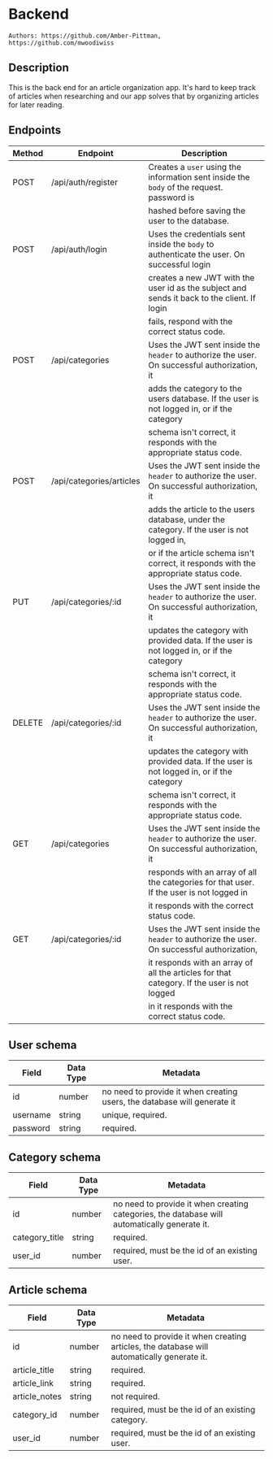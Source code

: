 # Backend
    Authors: https://github.com/Amber-Pittman, https://github.com/mwoodiwiss

## Description

This is the back end for an article organization app. It's hard to keep track of articles when researching and our app solves that by 
organizing articles for later reading.

## Endpoints

| Method | Endpoint                      | Description                                                                                  |
| ------ | ----------------------------  | -------------------------------------------------------------------------------------------- |
| POST   | /api/auth/register            | Creates a `user` using the information sent inside the `body` of the request. password is    |
|        |                               | hashed before saving the user to the database.                                               |
| POST   | /api/auth/login               | Uses the credentials sent inside the `body` to authenticate the user. On successful login    |
|        |                               | creates a new JWT with the user id as the subject and sends it back to the client. If login  |
|        |                               | fails, respond with the correct status code.                                                 |
| POST   | /api/categories               | Uses the JWT sent inside the `header` to authorize the user. On successful authorization, it |
|        |                               | adds the category to the users database. If the user is not logged in, or if the category    |
|        |                               | schema isn't correct, it responds with the appropriate status code.                          |
| POST   | /api/categories/articles      | Uses the JWT sent inside the `header` to authorize the user. On successful authorization, it |
|        |                               | adds the article to the users database, under the category. If the user is not logged in,    |
|        |                               | or if the article schema isn't correct, it responds with the appropriate status code.        |
| PUT    | /api/categories/:id           | Uses the JWT sent inside the `header` to authorize the user. On successful authorization, it |
|        |                               | updates the category with provided data. If the user is not logged in, or if the category    |
|        |                               | schema isn't correct, it responds with the appropriate status code.                          |
| DELETE | /api/categories/:id           | Uses the JWT sent inside the `header` to authorize the user. On successful authorization, it |
|        |                               | updates the category with provided data. If the user is not logged in, or if the category    |
|        |                               | schema isn't correct, it responds with the appropriate status code.                          |
| GET    | /api/categories               | Uses the JWT sent inside the `header` to authorize the user. On successful authorization, it |
|        |                               | responds with an array of all the categories for that user. If the user is not logged in     |
|        |                               | it responds with the correct status code.                                                    |
| GET    | /api/categories/:id           | Uses the JWT sent inside the `header` to authorize the user. On successful authorization,    |
|        |                               | it responds with an array of all the articles for that category. If the user is not logged   |
|        |                               | in it responds with the correct status code.                                                 |

## User schema

| Field            | Data Type | Metadata                                                                                               |
| ---------------- | --------- | ------------------------------------------------------------------------------------------------------ |
| id               | number    | no need to provide it when creating users, the database will generate it                               |
| username         | string    | unique, required.                                                                                      |
| password         | string    | required.                                                                                              |

## Category schema

| Field            | Data Type | Metadata                                                                                               |
| ---------------- | --------- | ------------------------------------------------------------------------------------------------------ |
| id               | number    | no need to provide it when creating categories, the database will automatically generate it.           |
| category_title   | string    | required.                                                                                              |
| user_id          | number    | required, must be the id of an existing user.                                                          |

## Article schema

| Field            | Data Type | Metadata                                                                                               |
| -------------    | --------- | ------------------------------------------------------------------------------------------------------ |
| id               | number    | no need to provide it when creating articles, the database will automatically generate it.             |
| article_title    | string    | required.                                                                                              |
| article_link     | string    | required.                                                                                              |
| article_notes    | string    | not required.                                                                                          |
| category_id      | number    | required, must be the id of an existing category.                                                      |
| user_id          | number    | required, must be the id of an existing user.                                                          |